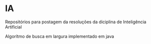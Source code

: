 # IA
Repositórios para postagem da resoluções da diciplina de Inteligência Artificial

Algorítmo de busca em largura implementado em java
